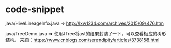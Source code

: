 # code-snippet


java/HiveLineageInfo.java => http://lxw1234.com/archives/2015/09/476.htm

java/TreeDemo.java => 使用JTree将ast的结果封装了一下，可以查看相应的树形结构。 来自：https://www.cnblogs.com/serendipity/articles/3738158.html




